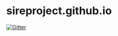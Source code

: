 # sireproject.github.io

[![Gitter](https://badges.gitter.im/Join%20Chat.svg)](https://gitter.im/sireproject/sireproject.github.io?utm_source=badge&utm_medium=badge&utm_campaign=pr-badge&utm_content=badge)